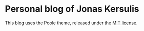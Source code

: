 # Personal blog of Jonas Kersulis
This blog uses the Poole theme, released under the [MIT license](LICENSE.md).
